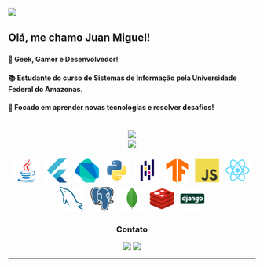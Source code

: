 [![](https://visitcount.itsvg.in/api?id=juaan-dev&icon=0&color=0)](https://visitcount.itsvg.in)
<h2 align="left">Olá, me chamo Juan Miguel!</h2>

###
<tr>
    <h4> 
      🖖 Geek, Gamer e Desenvolvedor!
    <h4>
    <h4> 
      📚 Estudante do curso de Sistemas de Informação pela Universidade Federal do Amazonas.
    <h4>
    <h4> 
      🎯 Focado em aprender novas tecnologias e resolver desafios!
    <h4>
 </tr>
<div align="center">

# 
![](https://github-readme-stats.vercel.app/api?username=juaan-dev&theme=tokyonight&hide_border=true&include_all_commits=true&count_private=false)<br/>
![](https://github-readme-streak-stats.herokuapp.com/?user=juaan-dev&theme=tokyonight&hide_border=true)<br/>


<div align="center">
  <img src="https://raw.githubusercontent.com/devicons/devicon/master/icons/java/java-original.svg" alt="Java" height="50" style="vertical-align:top; margin:4px">
  <img src="https://raw.githubusercontent.com/devicons/devicon/master/icons/flutter/flutter-original.svg" alt="Flutter" height="50" style="vertical-align:top; margin:4px">
  <img src="https://raw.githubusercontent.com/devicons/devicon/master/icons/dart/dart-original.svg" alt="Dart" height="50" style="vertical-align:top; margin:4px">
  <img src="https://raw.githubusercontent.com/devicons/devicon/master/icons/python/python-original.svg" alt="Python" height="50" style="vertical-align:top; margin:4px">
  <img src="https://raw.githubusercontent.com/devicons/devicon/master/icons/pandas/pandas-original.svg" alt="Pandas" height="50" style="vertical-align:top; margin:4px">
  <img src="https://raw.githubusercontent.com/devicons/devicon/master/icons/tensorflow/tensorflow-original.svg" alt="Tensorflow" height="50" style="vertical-align:top; margin:4px">
  <img src="https://raw.githubusercontent.com/devicons/devicon/master/icons/javascript/javascript-original.svg" alt="JavaScript" height="50" style="vertical-align:top; margin:4px">
  <img src="https://raw.githubusercontent.com/devicons/devicon/master/icons/react/react-original.svg" alt="React Native" height="50" style="vertical-align:top; margin:4px">
  <img src="https://raw.githubusercontent.com/devicons/devicon/master/icons/mysql/mysql-original.svg" alt="MySQL" height="50" style="vertical-align:top; margin:4px">
  <img src="https://raw.githubusercontent.com/devicons/devicon/master/icons/postgresql/postgresql-original.svg" alt="PostgreSQL" height="50" style="vertical-align:top; margin:4px">
  <img src="https://raw.githubusercontent.com/devicons/devicon/master/icons/mongodb/mongodb-original.svg" alt="MongoDB" height="50" style="vertical-align:top; margin:4px">
  <img src="https://raw.githubusercontent.com/devicons/devicon/master/icons/redis/redis-original.svg" alt="Redis" height="50" style="vertical-align:top; margin:4px">
  <img src="https://raw.githubusercontent.com/devicons/devicon/master/icons/django/django-original.svg" alt="Django" height="50" style="vertical-align:top; margin:4px">
</div>

### Contato
<div align="center">
  <a href="https://www.instagram.com/seu_usuario/"><img src="https://img.icons8.com/color/48/000000/instagram-new--v1.png"/></a>
  <a href="https://www.linkedin.com/in/seu_usuario/"><img src="https://img.icons8.com/color/48/000000/linkedin.png"/></a>
</div>

---
  </div>
